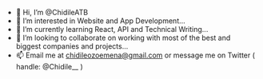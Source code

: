 - 👋 Hi, I’m @ChidileATB
- 👀 I’m interested in Website and App Development...
- 🌱 I’m currently learning React, API and Technical Writing...
- 💞️ I’m looking to collaborate on working with most of the best and biggest companies and projects...
- 📫 Email me at chidileozoemena@gmail.com or message me on Twitter ( handle: @Chidile__ )
<!---
ChidileATB/ChidileATB is a ✨ special ✨ repository because its `README.md` (this file) appears on your GitHub profile.
You can click the Preview link to take a look at your changes.
--->

